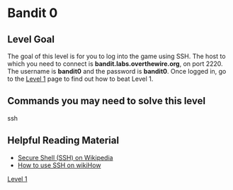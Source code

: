 <html>
<h1>Bandit 0</h1>

<h2 id="level-goal">Level Goal</h2>
<p>The goal of this level is for you to log into the game using SSH.
The host to which you need to connect is
<strong>bandit.labs.overthewire.org</strong>, on port 2220.
The username is <strong>bandit0</strong> and the password is <strong>bandit0</strong>. Once
logged in, go to the <a href="/wargames/bandit/bandit1.html">Level 1</a> page to find out how to beat Level
1.</p>

<h2 id="commands-you-may-need-to-solve-this-level">Commands you may need to solve this level</h2>
<p>ssh</p>

<h2 id="helpful-reading-material">Helpful Reading Material</h2>
<ul>
  <li><a href="https://en.wikipedia.org/wiki/Secure_Shell">Secure Shell (SSH) on Wikipedia</a></li>
  <li><a href="https://www.wikihow.com/Use-SSH">How to use SSH on wikiHow</a></li>
</ul>


<a href="bandit/tasks/bandit1.md">Level 1</a>
</html>
